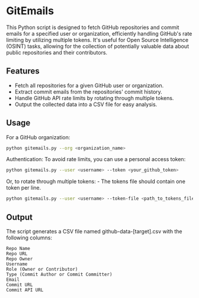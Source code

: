 # GitEmails

This Python script is designed to fetch GitHub repositories and commit emails for a specified user or organization, efficiently handling GitHub's rate limiting by utilizing multiple tokens. It's useful for Open Source Intelligence (OSINT) tasks, allowing for the collection of potentially valuable data about public repositories and their contributors.

## Features

- Fetch all repositories for a given GitHub user or organization.
- Extract commit emails from the repositories' commit history.
- Handle GitHub API rate limits by rotating through multiple tokens.
- Output the collected data into a CSV file for easy analysis.

## Usage

For a GitHub organization:
```bash
python gitemails.py --org <organization_name>
```

Authentication:
To avoid rate limits, you can use a personal access token:

```bash
python gitemails.py --user <username> --token <your_github_token>
```

Or, to rotate through multiple tokens:
    - The tokens file should contain one token per line.
```bash
python gitemails.py --user <username> --token-file <path_to_tokens_file>
```

## Output

The script generates a CSV file named github-data-[target].csv with the following columns:

    Repo Name
    Repo URL
    Repo Owner
    Username
    Role (Owner or Contributor)
    Type (Commit Author or Commit Committer)
    Email
    Commit URL
    Commit API URL

